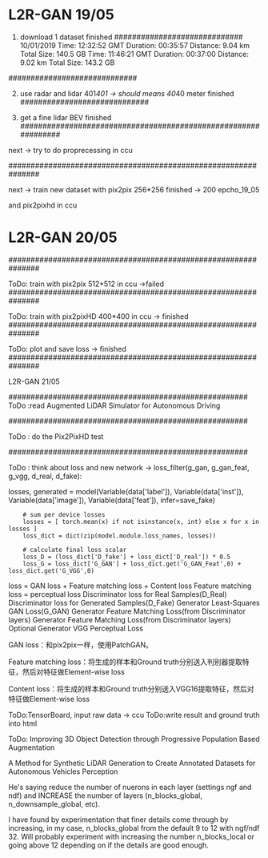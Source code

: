 # L2R-GAN 19/05
1. download 1 dataset finished
#############################
10/01/2019
Time: 12:32:52 GMT
Duration: 00:35:57
Distance: 9.04 km
Total Size: 140.5 GB
Time: 11:46:21 GMT
Duration: 00:37:00
Distance: 9.02 km
Total Size: 143.2 GB


#############################


2. use radar and lidar 401*401 -> should means 40*40 meter  finished
#############################


3. get a fine lidar BEV finished
###############################################################



next -> try to do proprecessing in ccu

###############################################################

next -> train new dataset with pix2pix 256*256 finished -> 200 epcho_19_05


and pix2pixhd in ccu


# L2R-GAN 20/05


###############################################################

ToDo:  train  with pix2pix 512*512 in ccu ->failed
###############################################################

ToDo:  train  with pix2pixHD 400*400 in ccu -> finished
###############################################################

ToDo:  plot and save loss -> finished
###############################################################

L2R-GAN 21/05

######################################################
ToDo :read Augmented LiDAR Simulator for Autonomous Driving

######################################################

ToDo : do the Pix2PixHD test

######################################################

ToDo : think about loss and new network -> loss_filter(g_gan, g_gan_feat, g_vgg, d_real, d_fake):



losses, generated = model(Variable(data['label']), Variable(data['inst']), 
            Variable(data['image']), Variable(data['feat']), infer=save_fake)

        # sum per device losses
        losses = [ torch.mean(x) if not isinstance(x, int) else x for x in losses ]
        loss_dict = dict(zip(model.module.loss_names, losses))

        # calculate final loss scalar
        loss_D = (loss_dict['D_fake'] + loss_dict['D_real']) * 0.5
        loss_G = loss_dict['G_GAN'] + loss_dict.get('G_GAN_Feat',0) + loss_dict.get('G_VGG',0)


loss = GAN loss + Feature matching loss + Content loss
Feature matching loss  = perceptual loss
Discriminator loss for Real Samples(D_Real) Discriminator loss for Generated Samples(D_Fake) Generator Least-Squares GAN Loss(G_GAN) Generator Feature Matching Loss(from Discriminator layers) Generator Feature Matching Loss(from Discriminator layers) Optional Generator VGG Perceptual Loss

GAN loss：和pix2pix一样，使用PatchGAN。


Feature matching loss：将生成的样本和Ground truth分别送入判别器提取特征，然后对特征做Element-wise loss


Content loss：将生成的样本和Ground truth分别送入VGG16提取特征，然后对特征做Element-wise loss

ToDo:TensorBoard, input raw data -> ccu 
ToDo:write result and ground truth into html 

ToDo: Improving 3D Object Detection through Progressive Population Based Augmentation

A Method for Synthetic LiDAR Generation to Create Annotated Datasets for Autonomous Vehicles Perception


He's saying reduce the number of nuerons in each layer (settings ngf and ndf) and INCREASE the number of layers (n_blocks_global, n_downsample_global, etc).

I have found by experimentation that finer details come through by increasing, in my case, n_blocks_global from the default 9 to 12 with ngf/ndf 32. Will probably experiment with increasing the number n_blocks_local or going above 12 depending on if the details are good enough.


